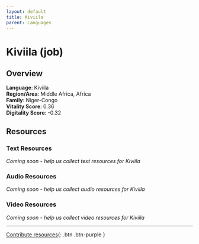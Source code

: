```yaml
---
layout: default
title: Kiviila
parent: Languages
---
```


# Kiviila (job)

## Overview

**Language**: Kiviila  
**Region/Area**: Middle Africa, Africa  
**Family**: Niger-Congo  
**Vitality Score**: 0.36  
**Digitality Score**: -0.32  

## Resources

### Text Resources
*Coming soon - help us collect text resources for Kiviila*

### Audio Resources
*Coming soon - help us collect audio resources for Kiviila*

### Video Resources
*Coming soon - help us collect video resources for Kiviila*

---

[Contribute resources](https://fairtrain.github.io/){: .btn .btn-purple }
